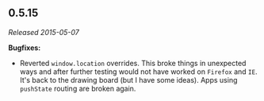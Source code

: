 ## 0.5.15

_Released 2015-05-07_

**Bugfixes:**

- Reverted `window.location` overrides. This broke things in unexpected ways and
  after further testing would not have worked on `Firefox` and `IE`. It's back
  to the drawing board (but I have some ideas). Apps using `pushState` routing
  are broken again.
